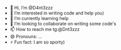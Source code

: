 - 👋 Hi, I’m @D4nt3zzz
- 👀 I’m interested in writing code and help you)
- 🌱 I’m currently learning help
- 💞️ I’m looking to collaborate on writing some code's
- 📫 How to reach me tg:@Dnt3zzz
- 😄 Pronouns: ...
- ⚡ Fun fact: I am so sporty)

<!---
D4nt3zzz/D4nt3zzz is a ✨ special ✨ repository because its `README.md` (this file) appears on your GitHub profile.
You can click the Preview link to take a look at your changes.
--->
